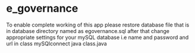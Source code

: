 # e_governance
To enable complete working of this app please restore database file that is in database directory named as egovernance.sql
after that change appropriate settings for your mySQL database i.e  name and password and url  in class mySQlconnect java class.java